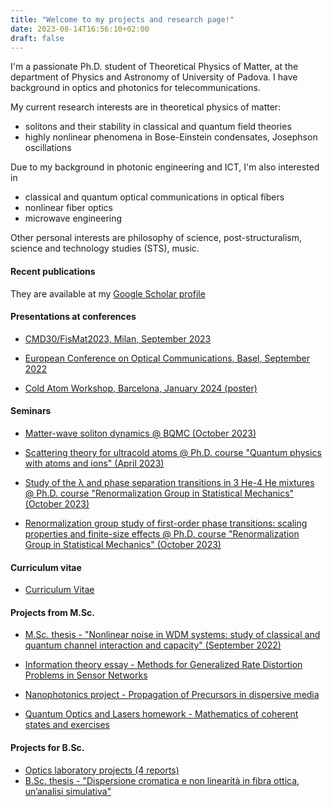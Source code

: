 ```yaml
---
title: "Welcome to my projects and research page!"
date: 2023-08-14T16:56:10+02:00
draft: false
---
```


 I'm a passionate Ph.D. student of Theoretical Physics of Matter, at the department of Physics and Astronomy of University of Padova.
I have background in optics and photonics for telecommunications.

My current research interests are in theoretical physics of matter: 
- solitons and their stability in classical and quantum field theories 
- highly nonlinear phenomena in Bose-Einstein condensates, Josephson oscillations

Due to my background in photonic engineering and ICT, I'm also interested in 
- classical and quantum optical communications in optical fibers
- nonlinear fiber optics
- microwave engineering

Other personal interests are philosophy of science, post-structuralism, science and technology studies (STS), music.

#### Recent publications

They are available at my [Google Scholar profile](https://scholar.google.it/citations?user=zZfA3VcAAAAJ&hl=en&oi=ao) 

#### Presentations at conferences

- [CMD30/FisMat2023, Milan, September 2023](../docs/cmd30.pdf)

- [European Conference on Optical Communications, Basel, September 2022](../docs/ecoc.pdf)

- [Cold Atom Workshop, Barcelona, January 2024 (poster)](../docs/CAPS.pdf)
  
#### Seminars

- [Matter-wave soliton dynamics \@ BQMC (October 2023)](../docs/bqmc.pdf)

- [Scattering theory for ultracold atoms \@ Ph.D. course "Quantum physics with atoms and ions" (April 2023)](../docs/scattering.pdf)

- [Study of the λ and phase separation transitions in 3 He-4 He mixtures @ Ph.D. course "Renormalization Group in Statistical Mechanics" (October 2023)](../docs/RG1_mixtures_Lorenzi.pdf)
 
- [Renormalization group study of first-order phase transitions: scaling properties and finite-size effects @ Ph.D. course "Renormalization Group in Statistical Mechanics" (October 2023)](../docs/RG2_scaling_Lorenzi.pdf)

#### Curriculum vitae

- [Curriculum Vitae](../docs/CV.pdf)

#### Projects from M.Sc.

- [M.Sc. thesis - "Nonlinear noise in WDM systems: study of classical and quantum channel interaction and capacity" (September 2022)](../docs/Lorenzi_NLIN_BW.pdf)

- [Information theory essay - Methods for Generalized Rate Distortion Problems in Sensor Networks](../docs/IT_essay_Francesco_Lorenzi.pdf)

- [Nanophotonics project - Propagation of Precursors in dispersive media](../docs/Nanophotonics.pdf)

- [Quantum Optics and Lasers homework - Mathematics of coherent states and exercises](../docs/QOL.pdf)

#### Projects for B.Sc. 
- [Optics laboratory projects (4 reports)](../docs/optical.pdf)
- [B.Sc. thesis - "Dispersione cromatica e non linearità in fibra ottica, un’analisi simulativa"](../docs/tesina.pdf)